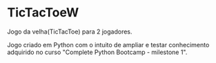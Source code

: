 # TicTacToeW

Jogo da velha(TicTacToe) para 2 jogadores.

Jogo criado em Python com o intuito de ampliar e testar conhecimento adquirido no curso "Complete Python Bootcamp - milestone 1".





